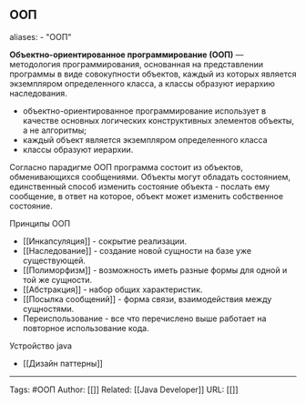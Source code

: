 ## ООП
aliases: 
	- "ООП"

**Объектно-ориентированное программирование (ООП)** — методология программирования, основанная на представлении программы в виде совокупности объектов, каждый из которых является экземпляром определенного класса, а классы образуют иерархию наследования.
- объектно-ориентированное программирование использует в качестве основных логических конструктивных элементов объекты, а не алгоритмы;
- каждый объект является экземпляром определенного класса
- классы образуют иерархии.

Согласно парадигме ООП программа состоит из объектов, обменивающихся сообщениями. Объекты могут обладать состоянием, единственный способ изменить состояние объекта - послать ему сообщение, в ответ на которое, объект может изменить собственное состояние.

Принципы ООП
- [[Инкапсуляция]] - сокрытие реализации.
- [[Наследование]] - создание новой сущности на базе уже существующей.
- [[Полиморфизм]] - возможность иметь разные формы для одной и той же сущности.
- [[Абстракция]] - набор общих характеристик.
- [[Посылка сообщений]] - форма связи, взаимодействия между сущностями.
- Переиспользование - все что перечислено выше работает на повторное использование кода.

Устройство java
- [[Дизайн паттерны]]

---
Tags: #ООП
Author: [[]]
Related: [[Java Developer]]
URL: [[]]